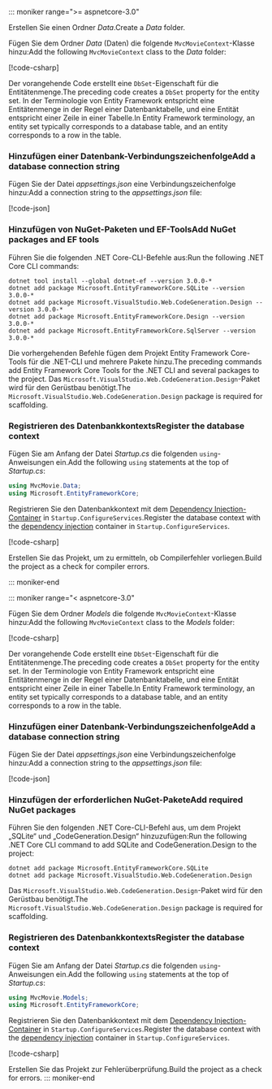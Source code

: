 ::: moniker range=">= aspnetcore-3.0"

<a name="dc"></a>

<span data-ttu-id="81810-101">Erstellen Sie einen Ordner *Data*.</span><span class="sxs-lookup"><span data-stu-id="81810-101">Create a *Data* folder.</span></span>

<span data-ttu-id="81810-102">Fügen Sie dem Ordner *Data* (Daten) die folgende `MvcMovieContext`-Klasse hinzu:</span><span class="sxs-lookup"><span data-stu-id="81810-102">Add the following `MvcMovieContext` class to the *Data* folder:</span></span>  

[!code-csharp[](~/tutorials/first-mvc-app/start-mvc/sample/MvcMovie3/zDocOnly/MvcMovieContext.cs?name=snippet)]

<span data-ttu-id="81810-103">Der vorangehende Code erstellt eine `DbSet`-Eigenschaft für die Entitätenmenge.</span><span class="sxs-lookup"><span data-stu-id="81810-103">The preceding code creates a `DbSet` property for the entity set.</span></span> <span data-ttu-id="81810-104">In der Terminologie von Entity Framework entspricht eine Entitätenmenge in der Regel einer Datenbanktabelle, und eine Entität entspricht einer Zeile in einer Tabelle.</span><span class="sxs-lookup"><span data-stu-id="81810-104">In Entity Framework terminology, an entity set typically corresponds to a database table, and an entity corresponds to a row in the table.</span></span>

<a name="cs"></a>

### <a name="add-a-database-connection-string"></a><span data-ttu-id="81810-105">Hinzufügen einer Datenbank-Verbindungszeichenfolge</span><span class="sxs-lookup"><span data-stu-id="81810-105">Add a database connection string</span></span>

<span data-ttu-id="81810-106">Fügen Sie der Datei *appsettings.json* eine Verbindungszeichenfolge hinzu:</span><span class="sxs-lookup"><span data-stu-id="81810-106">Add a connection string to the *appsettings.json* file:</span></span>

[!code-json[](~/tutorials/first-mvc-app/start-mvc/sample/MvcMovie3/appsettings_SQLite.json?highlight=10-12)]

### <a name="add-nuget-packages-and-ef-tools"></a><span data-ttu-id="81810-107">Hinzufügen von NuGet-Paketen und EF-Tools</span><span class="sxs-lookup"><span data-stu-id="81810-107">Add NuGet packages and EF tools</span></span>

<span data-ttu-id="81810-108">Führen Sie die folgenden .NET Core-CLI-Befehle aus:</span><span class="sxs-lookup"><span data-stu-id="81810-108">Run the following .NET Core CLI commands:</span></span>

```console
dotnet tool install --global dotnet-ef --version 3.0.0-*
dotnet add package Microsoft.EntityFrameworkCore.SQLite --version 3.0.0-*
dotnet add package Microsoft.VisualStudio.Web.CodeGeneration.Design --version 3.0.0-*
dotnet add package Microsoft.EntityFrameworkCore.Design --version 3.0.0-*
dotnet add package Microsoft.EntityFrameworkCore.SqlServer --version 3.0.0-*
```

<span data-ttu-id="81810-109">Die vorhergehenden Befehle fügen dem Projekt Entity Framework Core-Tools für die .NET-CLI und mehrere Pakete hinzu.</span><span class="sxs-lookup"><span data-stu-id="81810-109">The preceding commands add Entity Framework Core Tools for the .NET CLI and several packages to the project.</span></span> <span data-ttu-id="81810-110">Das `Microsoft.VisualStudio.Web.CodeGeneration.Design`-Paket wird für den Gerüstbau benötigt.</span><span class="sxs-lookup"><span data-stu-id="81810-110">The `Microsoft.VisualStudio.Web.CodeGeneration.Design` package is required for scaffolding.</span></span>

<a name="reg"></a>

### <a name="register-the-database-context"></a><span data-ttu-id="81810-111">Registrieren des Datenbankkontexts</span><span class="sxs-lookup"><span data-stu-id="81810-111">Register the database context</span></span>

<span data-ttu-id="81810-112">Fügen Sie am Anfang der Datei *Startup.cs* die folgenden `using`-Anweisungen ein.</span><span class="sxs-lookup"><span data-stu-id="81810-112">Add the following `using` statements at the top of *Startup.cs*:</span></span>

```csharp
using MvcMovie.Data;
using Microsoft.EntityFrameworkCore;
```

<span data-ttu-id="81810-113">Registrieren Sie den Datenbankkontext mit dem [Dependency Injection-Container](xref:fundamentals/dependency-injection) in `Startup.ConfigureServices`.</span><span class="sxs-lookup"><span data-stu-id="81810-113">Register the database context with the [dependency injection](xref:fundamentals/dependency-injection) container in `Startup.ConfigureServices`.</span></span>

[!code-csharp[](~/tutorials/first-mvc-app/start-mvc/sample/MvcMovie3/Startup.cs?name=snippet_UseSqlite&highlight=6-7)]

<span data-ttu-id="81810-114">Erstellen Sie das Projekt, um zu ermitteln, ob Compilerfehler vorliegen.</span><span class="sxs-lookup"><span data-stu-id="81810-114">Build the project as a check for compiler errors.</span></span>

::: moniker-end

::: moniker range="< aspnetcore-3.0"

<span data-ttu-id="81810-115">Fügen Sie dem Ordner *Models* die folgende `MvcMovieContext`-Klasse hinzu:</span><span class="sxs-lookup"><span data-stu-id="81810-115">Add the following `MvcMovieContext` class to the *Models* folder:</span></span>  

[!code-csharp[](~/tutorials/first-mvc-app/start-mvc/sample/MvcMovie22/Data/MvcMovieContext.cs)]

<span data-ttu-id="81810-116">Der vorangehende Code erstellt eine `DbSet`-Eigenschaft für die Entitätenmenge.</span><span class="sxs-lookup"><span data-stu-id="81810-116">The preceding code creates a `DbSet` property for the entity set.</span></span> <span data-ttu-id="81810-117">In der Terminologie von Entity Framework entspricht eine Entitätenmenge in der Regel einer Datenbanktabelle, und eine Entität entspricht einer Zeile in einer Tabelle.</span><span class="sxs-lookup"><span data-stu-id="81810-117">In Entity Framework terminology, an entity set typically corresponds to a database table, and an entity corresponds to a row in the table.</span></span>

<a name="cs"></a>

### <a name="add-a-database-connection-string"></a><span data-ttu-id="81810-118">Hinzufügen einer Datenbank-Verbindungszeichenfolge</span><span class="sxs-lookup"><span data-stu-id="81810-118">Add a database connection string</span></span>

<span data-ttu-id="81810-119">Fügen Sie der Datei *appsettings.json* eine Verbindungszeichenfolge hinzu:</span><span class="sxs-lookup"><span data-stu-id="81810-119">Add a connection string to the *appsettings.json* file:</span></span>

[!code-json[](~/tutorials/razor-pages/razor-pages-start/sample/RazorPagesMovie/appsettings_SQLite.json?highlight=8-10)]

### <a name="add-required-nuget-packages"></a><span data-ttu-id="81810-120">Hinzufügen der erforderlichen NuGet-Pakete</span><span class="sxs-lookup"><span data-stu-id="81810-120">Add required NuGet packages</span></span>

<span data-ttu-id="81810-121">Führen Sie den folgenden .NET Core-CLI-Befehl aus, um dem Projekt „SQLite“ und „CodeGeneration.Design“ hinzuzufügen:</span><span class="sxs-lookup"><span data-stu-id="81810-121">Run the following .NET Core CLI command to add SQLite and CodeGeneration.Design  to the project:</span></span>

```console
dotnet add package Microsoft.EntityFrameworkCore.SQLite
dotnet add package Microsoft.VisualStudio.Web.CodeGeneration.Design
```

<span data-ttu-id="81810-122">Das `Microsoft.VisualStudio.Web.CodeGeneration.Design`-Paket wird für den Gerüstbau benötigt.</span><span class="sxs-lookup"><span data-stu-id="81810-122">The `Microsoft.VisualStudio.Web.CodeGeneration.Design` package is required for scaffolding.</span></span>

<a name="reg"></a>

### <a name="register-the-database-context"></a><span data-ttu-id="81810-123">Registrieren des Datenbankkontexts</span><span class="sxs-lookup"><span data-stu-id="81810-123">Register the database context</span></span>

<span data-ttu-id="81810-124">Fügen Sie am Anfang der Datei *Startup.cs* die folgenden `using`-Anweisungen ein.</span><span class="sxs-lookup"><span data-stu-id="81810-124">Add the following `using` statements at the top of *Startup.cs*:</span></span>

```csharp
using MvcMovie.Models;
using Microsoft.EntityFrameworkCore;
```

<span data-ttu-id="81810-125">Registrieren Sie den Datenbankkontext mit dem [Dependency Injection-Container](xref:fundamentals/dependency-injection) in `Startup.ConfigureServices`.</span><span class="sxs-lookup"><span data-stu-id="81810-125">Register the database context with the [dependency injection](xref:fundamentals/dependency-injection) container in `Startup.ConfigureServices`.</span></span>

[!code-csharp[](~/tutorials/first-mvc-app/start-mvc/sample/MvcMovie22/Startup.cs?name=snippet_UseSqlite&highlight=11-12)]

<span data-ttu-id="81810-126">Erstellen Sie das Projekt zur Fehlerüberprüfung.</span><span class="sxs-lookup"><span data-stu-id="81810-126">Build the project as a check for errors.</span></span>
::: moniker-end